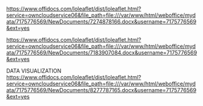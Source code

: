 https://www.offidocs.com/loleaflet/dist/loleaflet.html?service=owncloudservice06&file_path=file:///var/www/html/weboffice/mydata/7175776569/NewDocuments/7274878166.docx&username=7175776569&ext=yes


https://www.offidocs.com/loleaflet/dist/loleaflet.html?service=owncloudservice06&file_path=file:///var/www/html/weboffice/mydata/7175776569/NewDocuments/7183907084.docx&username=7175776569&ext=yes

DATA VISUALIZATION
https://www.offidocs.com/loleaflet/dist/loleaflet.html?service=owncloudservice06&file_path=file:///var/www/html/weboffice/mydata/7175776569/NewDocuments/8277787165.docx&username=7175776569&ext=yes

